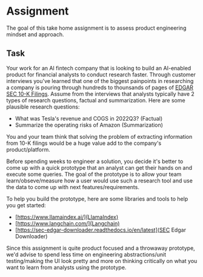 # Assignment

The goal of this take home assignment is to assess product engineering mindset and approach.

## Task

Your work for an AI fintech company that is looking to build an AI-enabled product for financial analysts to conduct research faster. Through customer interviews you've learned that one of the biggest painpoints in researching a company is pouring through hundreds to thounsands of pages of [EDGAR SEC 10-K Filings](https://www.sec.gov/edgar/searchedgar/companysearch). Assume from the interviews that analysts typically have 2 types of research questions, factual and summarization. Here are some plausible research questions:

* What was Tesla's revenue and COGS in 2022Q3? (Factual)
* Summarize the operating risks of Amazon (Summarization)

You and your team think that solving the problem of extracting information from 10-K filings would be a huge value add to the company's product/platform. 

Before spending weeks to engineer a solution, you decide it's better to come up with a quick prototype that an analyst can get their hands on and execute some queries. The goal of the prototype is to allow your team learn/obseve/measure how a user would use such a research tool and use the data to come up with next features/requirements.

To help you build the prototype, here are some libraries and tools to help you get started:
* [https://www.llamaindex.ai/](LlamaIndex)
* [https://www.langchain.com/](Langchain)
* [https://sec-edgar-downloader.readthedocs.io/en/latest](SEC Edgar Downloader)


Since this assignment is quite product focused and a throwaway prototype, we'd advise to spend less time on engineering abstractions/unit testing/making the UI look pretty and more on thinking critically on what you want to learn from analysts using the prototype.
